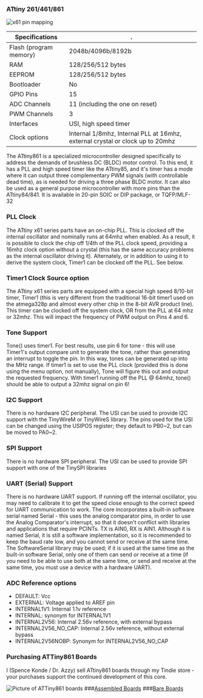 
### ATtiny 261/461/861
![x61 pin mapping](http://drazzy.com/e/img/PinoutT861_a.png "Arduino Pin Mapping for ATtiny x61 series")

Specifications |  .
------------ | -------------
Flash (program memory)   | 2048b/4096b/8192b
RAM  | 128/256/512 bytes
EEPROM | 128/256/512 bytes
Bootloader | No
GPIO Pins | 15
ADC Channels | 11 (including the one on reset)
PWM Channels | 3
Interfaces | USI, high speed timer
Clock options | Internal 1/8mhz, Internal PLL at 16mhz, external crystal or clock up to 20mhz

The ATtiny861 is a specialized microcontroller designed specifically to address the demands of brushless DC (BLDC) motor control. To this end, it has a PLL and high speed timer like the ATtiny85, and it's timer has a mode where it can output three complementary PWM signals (with controllable dead time), as is needed for driving a three phase BLDC motor. It can also be used as a general purpose microcontroller with more pins than the ATtiny84/841. It is available in 20-pin SOIC or DIP package, or TQFP/MLF-32 

### PLL Clock
The ATtiny x61 series parts have an on-chip PLL. This is clocked off the internal oscillator and nominally runs at 64mhz when enabled. As a result, it is possible to clock the chip off 1/4th of the PLL clock speed, providing a 16mhz clock option without a crystal (this has the same accuracy problems as the internal oscillator driving it). Alternately, or in addition to using it to derive the system clock, Timer1 can be clocked off the PLL. See below.

### Timer1 Clock Source option
The ATtiny x61 series parts are equipped with a special high speed 8/10-bit timer, Timer1 (this is very different from the traditional 16-bit timer1 used on the atmega328p and almost every other chip in the 8-bit AVR product line). This timer can be clocked off the system clock, OR from the PLL at 64 mhz or 32mhz. This will impact the frequency of PWM output on Pins 4 and 6. 

### Tone Support
Tone() uses timer1. For best results, use pin 6 for tone - this will use Timer1's output compare unit to generate the tone, rather than generating an interrupt to toggle the pin. In this way, tones can be generated up into the MHz range. If timer1 is set to use the PLL clock (provided this is done using the menu option, not manually), Tone will figure this out and output the requested frequency. With timer1 running off the PLL @ 64mhz, tone() should be able to output a 32mhz signal on pin 6!

### I2C Support
There is no hardware I2C peripheral. The USI can be used to provide I2C support with the TinyWireM or TinyWireS library. The pins used for the USI can be changed using the USIPOS register; they default to PB0~2, but can be moved to PA0~2. 

### SPI Support
There is no hardware SPI peripheral. The USI can be used to provide SPI support with one of the TinySPI libraries

### UART (Serial) Support
There is no hardware UART support. If running off the internal oscillator, you may need to calibrate it to get the speed close enough to the correct speed for UART communication to work. The core incorporates a built-in software serial named Serial - this uses the analog comparator pins, in order to use the Analog Comparator's interrupt, so that it doesn't conflict with libraries and applications that require PCINTs.  TX is AIN0, RX is AIN1. Although it is named Serial, it is still a software implementation, so it is recommended to keep the baud rate low, and you cannot send or receive at the same time. The SoftwareSerial library may be used; if it is used at the same time as the built-in software Serial, only one of them can send *or* receive at a time (if you need to be able to use both at the same time, or send and receive at the same time, you must use a device with a hardware UART). 

### ADC Reference options
* DEFAULT: Vcc
* EXTERNAL: Voltage applied to AREF pin
* INTERNAL1V1: Internal 1.1v reference
* INTERNAL: synonym for INTERNAL1V1
* INTERNAL2V56: Internal 2.56v reference, with external bypass
* INTERNAL2V56_NO_CAP: Internal 2.56v reference, without external bypass
* INTERNAL2V56NOBP: Synonym for INTERNAL2V56_NO_CAP

### Purchasing ATTiny861 Boards
I (Spence Konde / Dr. Azzy) sell ATtiny861 boards through my Tindie store - your purchases support the continued development of this core. 

![Picture of ATTiny861 boards](https://d3s5r33r268y59.cloudfront.net/77443/products/thumbs/2016-04-15T05:26:46.803Z-AZB61_Asy.png.855x570_q85_pad_rcrop.jpg)
###[Assembled Boards](https://www.tindie.com/products/DrAzzy/attiny-861-or-167-development-board-assembled/)
###[Bare Boards](https://www.tindie.com/products/DrAzzy/attiny-16787861461261-breakout-bare-board/)
